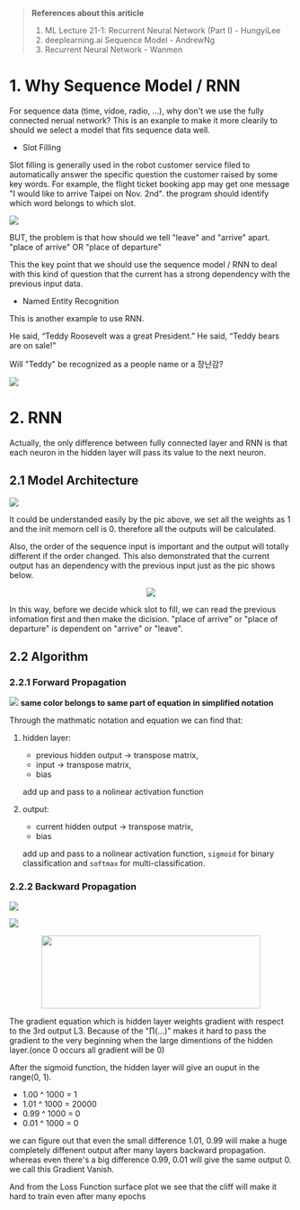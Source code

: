 > **References about this ariticle**
> 1. ML Lecture 21-1: Recurrent Neural Network (Part I) - HungyiLee
> 2. deeplearning.ai Sequence Model - AndrewNg
> 3. Recurrent Neural Network - Wanmen

# 1. Why Sequence Model / RNN

For sequence data (time, vidoe, radio, ...), why don't we use the fully connected nerual network? This is an exanple to make it more clearily to should we select a model that fits sequence data well.

- Slot Filling

Slot filling is generally used in the robot customer service filed to automatically answer the specific question the customer raised by some key words. For example, the flight ticket booking app may get one message "I would like to arrive Taipei on Nov. 2nd". the program should identify which word belongs to which slot.

![](https://github.com/davidkorea/NLP_201811/blob/master/RNN_LSTM_GRU/README/slotfilling.png?raw=true)

BUT, the problem is that how should we tell "leave" and "arrive" apart. "place of arrive" OR "place of departure"

This the key point that we should use the sequence model / RNN to deal with this kind of question that the current has a strong dependency with the previous input data.

- Named Entity Recognition

This is another example to use RNN.

He said, “Teddy Roosevelt was a great President.”
He said, “Teddy bears are on sale!”

Will "Teddy" be recognized as a people name or a 장난감?

![](https://github.com/davidkorea/NLP_201811/blob/master/RNN_LSTM_GRU/README/NamedEntityRecognition.png?raw=true)

# 2. RNN

Actually, the only difference between fully connected layer and RNN is that each neuron in the hidden layer will pass its value to the next neuron.
## 2.1 Model Architecture
![](https://github.com/davidkorea/NLP_201811/blob/master/RNN_LSTM_GRU/README/RNN.png?raw=true)

It could be understanded easily by the pic above, we set all the weights as 1 and the init memorn cell is 0. therefore all the outputs will be calculated. 

Also, the order of the sequence input is important and the output will totally different if the order changed. This also demonstrated that the current output has an dependency with the previous input just as the pic shows below.

<p align="center">
    <img src="https://github.com/davidkorea/NLP_201811/blob/master/RNN_LSTM_GRU/README/RNNorder.png">
</p>

In this way, before we decide whick slot to fill, we can read the previous infomation first and then make the dicision. "place of arrive" or "place of departure" is dependent on "arrive" or "leave".

## 2.2 Algorithm
### 2.2.1 Forward Propagation
![](https://github.com/davidkorea/NLP_201811/blob/master/RNN_LSTM_GRU/README/RNNnotation.png?raw=true)
**same color belongs to same part of equation in simplified notation**

Through the mathmatic notation and equation we can find that:
1. hidden layer: 
    - previous hidden output -> transpose matrix, 
    - input -> transpose matrix, 
    - bias
    
    add up and pass to a nolinear activation function
    
2. output: 
    - current hidden output -> transpose matrix,
    - bias
    
    add up and pass to a nolinear activation function, ```sigmoid``` for binary classification and ```softmax``` for multi-classification.

### 2.2.2 Backward Propagation
![](https://github.com/davidkorea/NLP_201811/blob/master/RNN_LSTM_GRU/README/RNNBP.png?raw=true)

![](https://github.com/davidkorea/NLP_201811/blob/master/RNN_LSTM_GRU/README/RNNBP2.png?raw=true)

<p align="center">
    <img src="https://github.com/davidkorea/NLP_201811/blob/master/RNN_LSTM_GRU/README/BPgradient.png" width="390" height="130">
</p>

The gradient equation which is hidden layer weights gradient with respect to the 3rd output L3. Because of the "∏(...)" makes it hard to pass the gradient to the very beginning when the large dimentions of the hidden layer.(once 0 occurs all gradient will be 0)

After the sigmoid function, the hidden layer will give an ouput in the range(0, 1).
- 1.00 ^ 1000 = 1
- 1.01 ^ 1000 = 20000
- 0.99 ^ 1000 = 0
- 0.01 ^ 1000 = 0

we can figure out that even the small difference 1.01, 0.99 will make a huge completely diffenent output after many layers backward propagation. whereas even there's a big difference 0.99, 0.01 will give the same output 0. we call this Gradient Vanish.

And from the Loss Function surface plot we see that the cliff will make it hard to train even after many epochs

